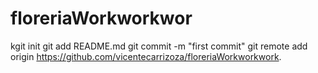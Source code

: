 # floreriaWorkworkwor
kgit init
git add README.md
git commit -m "first commit"
git remote add origin https://github.com/vicentecarrizoza/floreriaWorkworkwork.
